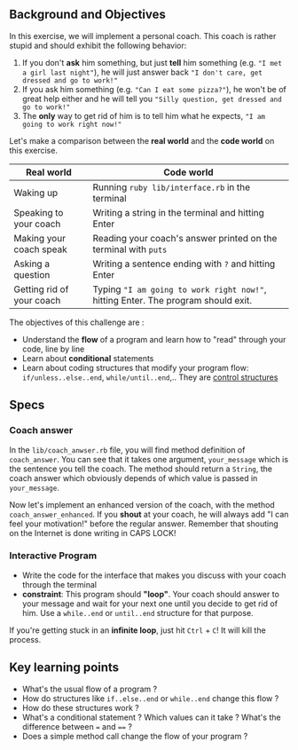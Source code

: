 ## Background and Objectives

In this exercise, we will implement a personal coach.
This coach is rather stupid and should exhibit the following behavior:

1. If you don't **ask** him something, but just **tell** him something (e.g. `"I met a girl last night"`), he will just answer back `"I don't care, get dressed and go to work!"`
2. If you ask him something (e.g. `"Can I eat some pizza?"`), he won't be of great help either and he will tell you `"Silly question, get dressed and go to work!"`
3. The **only** way to get rid of him is to tell him what he expects, `"I am going to work right now!"`

Let's make a comparison between the **real world** and the **code world** on this exercise.

<table class="table">
  <thead>
    <tr>
      <th>Real world</th>
      <th>Code world</th>
    </tr>
  </thead>
  <tbody>
    <tr>
      <td>Waking up</td>
      <td>Running <code>ruby lib/interface.rb</code> in the terminal</td>
    </tr>
    <tr>
      <td>Speaking to your coach</td>
      <td>Writing a string in the terminal and hitting Enter</td>
    </tr>
    <tr>
      <td>Making your coach speak</td>
      <td>Reading your coach's answer printed on the terminal with <code>puts</code></td>
    </tr>
    <tr>
      <td>Asking a question</td>
      <td>Writing a sentence ending with <code>?</code> and hitting Enter</td>
    </tr>
    <tr>
      <td>Getting rid of your coach</td>
      <td>Typing <code>"I am going to work right now!"</code>, hitting Enter. The program should exit.</td>
    </tr>
  </tbody>
</table>

The objectives of this challenge are :

- Understand the **flow** of a program and learn how to "read" through your code, line by line
- Learn about **conditional** statements
- Learn about coding structures that modify your program flow: `if/unless..else..end`, `while/until..end`,.. They are [control structures](https://en.wikipedia.org/wiki/Control_flow)

## Specs

### Coach answer

In the `lib/coach_anwser.rb` file, you will find method definition of `coach_answer`. You can see that it takes one argument, `your_message` which is the sentence you tell the coach. The method should return a `String`, the coach answer which obviously depends of which value is passed in `your_message`.

Now let's implement an enhanced version of the coach, with the method `coach_answer_enhanced`. If you **shout** at your coach, he will always add "I can feel your motivation!" before the regular answer. Remember that shouting on the Internet is done writing in CAPS LOCK!

### Interactive Program

- Write the code for the interface that makes you discuss with your coach through the terminal
- **constraint**: This program should **"loop"**. Your coach should answer to your message and wait for your next one until you decide to get rid of him. Use a `while..end` or `until..end` structure for that purpose.

If you're getting stuck in an **infinite loop**, just hit `Ctrl` + `C`! It will kill the process.

## Key learning points

- What's the usual flow of a program ?
- How do structures like `if..else..end` or `while..end` change this flow ?
- How do these structures work ?
- What's a conditional statement ? Which values can it take ? What's the difference between `=` and `==` ?
- Does a simple method call change the flow of your program ?
